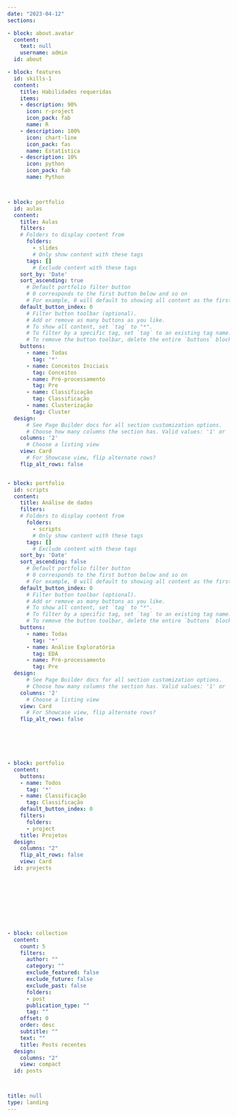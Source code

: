 ```yaml
---
date: "2023-04-12"
sections:

- block: about.avatar
  content:
    text: null
    username: admin
  id: about

- block: features
  id: skills-1
  content:
    title: Habilidades requeridas
    items:
    - description: 90%
      icon: r-project
      icon_pack: fab
      name: R
    - description: 100%
      icon: chart-line
      icon_pack: fas
      name: Estatística
    - description: 10%
      icon: python
      icon_pack: fab
      name: Python



- block: portfolio
  id: aulas
  content:
    title: Aulas
    filters:
    # Folders to display content from
      folders:
        - slides
        # Only show content with these tags
      tags: []
        # Exclude content with these tags
    sort_by: 'Date'
    sort_ascending: true
      # Default portfolio filter button
      # 0 corresponds to the first button below and so on
      # For example, 0 will default to showing all content as the first button below shows content with *any* tag
    default_button_index: 0
      # Filter button toolbar (optional).
      # Add or remove as many buttons as you like.
      # To show all content, set `tag` to "*".
      # To filter by a specific tag, set `tag` to an existing tag name.
      # To remove the button toolbar, delete the entire `buttons` block.
    buttons:
      - name: Todas
        tag: '*'
      - name: Conceitos Iniciais
        tag: Conceitos
      - name: Pré-processamento
        tag: Pre
      - name: Classificação
        tag: Classificação
      - name: Clusterização
        tag: Cluster
  design:
      # See Page Builder docs for all section customization options.
      # Choose how many columns the section has. Valid values: '1' or '2'.
    columns: '2'
      # Choose a listing view
    view: Card
      # For Showcase view, flip alternate rows?
    flip_alt_rows: false


- block: portfolio
  id: scripts
  content:
    title: Análise de dados
    filters:
    # Folders to display content from
      folders:
        - scripts
        # Only show content with these tags
      tags: []
        # Exclude content with these tags
    sort_by: 'Date'
    sort_ascending: false
      # Default portfolio filter button
      # 0 corresponds to the first button below and so on
      # For example, 0 will default to showing all content as the first button below shows content with *any* tag
    default_button_index: 0
      # Filter button toolbar (optional).
      # Add or remove as many buttons as you like.
      # To show all content, set `tag` to "*".
      # To filter by a specific tag, set `tag` to an existing tag name.
      # To remove the button toolbar, delete the entire `buttons` block.
    buttons:
      - name: Todas
        tag: '*'
      - name: Análise Exploratória
        tag: EDA
      - name: Pré-processamento
        tag: Pre
  design:
      # See Page Builder docs for all section customization options.
      # Choose how many columns the section has. Valid values: '1' or '2'.
    columns: '2'
      # Choose a listing view
    view: Card
      # For Showcase view, flip alternate rows?
    flip_alt_rows: false





  
- block: portfolio
  content:
    buttons:
    - name: Todos
      tag: '*'
    - name: Classificação
      tag: Classificação
    default_button_index: 0
    filters:
      folders:
      - project
    title: Projetos
  design:
    columns: "2"
    flip_alt_rows: false
    view: Card
  id: projects
  
  
  
  

  
  
  
  
- block: collection
  content:
    count: 5
    filters:
      author: ""
      category: ""
      exclude_featured: false
      exclude_future: false
      exclude_past: false
      folders:
      - post
      publication_type: ""
      tag: ""
    offset: 0
    order: desc
    subtitle: ""
    text: ""
    title: Posts recentes
  design:
    columns: "2"
    view: compact
  id: posts



title: null
type: landing
---
```

